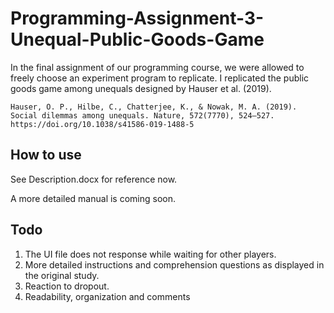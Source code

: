 # Programming-Assignment-3-Unequal-Public-Goods-Game
In the final assignment of our programming course, we were allowed to freely choose an experiment program to replicate. I replicated the public goods game among unequals designed by Hauser et al. (2019).

    Hauser, O. P., Hilbe, C., Chatterjee, K., & Nowak, M. A. (2019). Social dilemmas among unequals. Nature, 572(7770), 524–527. https://doi.org/10.1038/s41586-019-1488-5

## How to use

See Description.docx for reference now.

A more detailed manual is coming soon.

## Todo
1. The UI file does not response while waiting for other players.
2. More detailed instructions and comprehension questions as displayed in the original study.
3. Reaction to dropout.
4. Readability, organization and comments
